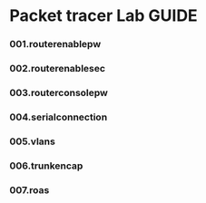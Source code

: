 # Packet tracer Lab GUIDE
### 001.routerenablepw
### 002.routerenablesec
### 003.routerconsolepw
### 004.serialconnection
### 005.vlans
### 006.trunkencap
### 007.roas
